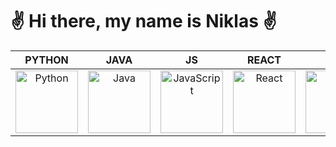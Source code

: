 <h1>✌️ Hi there, my name is Niklas ✌️</h1>



|                            PYTHON                            |                             JAVA                             |                              JS                              |                            REACT                             |                             PHP                              |
| :----------------------------------------------------------: | :----------------------------------------------------------: | :----------------------------------------------------------: | :----------------------------------------------------------: | :----------------------------------------------------------: |
| <img src="https://s3.dualstack.us-east-2.amazonaws.com/pythondotorg-assets/media/files/python-logo-only.svg" alt="Python" width="100"/> | <img src="https://cdn.worldvectorlogo.com/logos/java-14.svg" alt="Java" width="100"/> | <img src="https://cdn.worldvectorlogo.com/logos/logo-javascript.svg" alt="JavaScript" width="100"/> | <img src="https://cdn.worldvectorlogo.com/logos/react-2.svg" alt="React" width="100"/> | <img src="https://www.php.net/images/logos/new-php-logo.svg" alt="PHP" width="100"/> |

